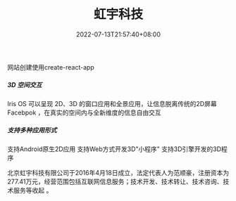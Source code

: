 ﻿---
weight: 
title: "虹宇科技"
description: "Web site created using create-react-app"
date: 2022-07-13T21:57:40+08:00
lastmod: 2022-07-13T16:45:40+08:00
draft: false
authors: ["MineW"]
featuredImage: "293.jpg"
link: "https://www.irisview.cn/"
tags: ["虹宇科技","开发者服务"]
categories: ["navigation"]
navigation: ["开发者服务"]
lightgallery: true
toc: true
pinned: false
recommend: false
recommend1: false
---
网站创建使用create-react-app

##### 3D 空间交互
Iris OS 可以呈现 2D、3D 的窗口应用和全景应用，让信息脱离传统的2D屏幕 Facebpok ，在真实的空间内与全新维度的信息自由交互
##### 支持多种应用形式
支持Android原生2D应用
支持Web方式开发3D"小程序"
支持3D引擎开发的3D程序

北京虹宇科技有限公司于2016年4月18日成立，法定代表人为范顺豪，注册资本为277.41万元，经营范围包括互联网信息服务；技术开发、技术转让、技术咨询、技术服务等收起 。
